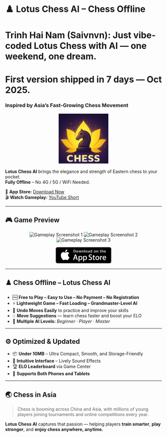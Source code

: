 # ♟️ Lotus Chess AI – Chess Offline
# Trinh Hai Nam (Saivnvn): Just vibe-coded Lotus Chess with AI — one weekend, one dream.
# First version shipped in 7 days — Oct 2025.
### Inspired by Asia’s Fast-Growing Chess Movement  

<p align="center">
  <img src="./logo.png" alt="Lotus Chess AI Logo" width="160"/>
</p>

**Lotus Chess AI** brings the elegance and strength of Eastern chess to your pocket.  
**Fully Offline** – No 4G / 5G / WiFi Needed.

📱 **App Store:** [Download Now](https://apps.apple.com/vn/app/chess-offline-lotus-chess-ai/id6754170743)  
🎬 **Watch Gameplay:** [YouTube Short](https://www.youtube.com/shorts/JACy-GcsVag)

---

## 🎮 Game Preview

<p align="center">
  <img src="./screenshot1.jpg" alt="Gameplay Screenshot 1" width="280"/>
  <img src="./screenshot2.jpg" alt="Gameplay Screenshot 2" width="280"/>
  <img src="./screenshot3.jpg" alt="Gameplay Screenshot 3" width="280"/>
</p>

<p align="center">
  <a href="https://apps.apple.com/vn/app/chess-offline-lotus-chess-ai/id6754170743">
    <img src="./appstore-badge.png" alt="Download on the App Store" width="180"/>
  </a>
</p>

---

## ♟️  Chess Offline – Lotus Chess AI

- 🆓 **Free to Play – Easy to Use – No Payment – No Registration**  
- ⚡ **Lightweight Game – Fast Loading – Grandmaster-Level AI**  
- 🔁 **Undo Moves Easily** to practice and improve your skills  
- 💡 **Move Suggestions** — learn chess faster and boost your ELO  
- 🎯 **Multiple AI Levels:** *Beginner · Player · Master*

---

## ⚙️ Optimized & Updated

- 📦 **Under 10MB** – Ultra Compact, Smooth, and Storage-Friendly  
- 🧭 **Intuitive Interface** – Lively Sound Effects  
- 🏆 **ELO Leaderboard** via Game Center  
- 📱 **Supports Both Phones and Tablets**

---

## 🌏 Chess in Asia

> Chess is booming across China and Asia, with millions of young players joining tournaments and online competitions every year.  

**Lotus Chess AI** captures that passion — helping players **train smarter**, **play stronger**, and **enjoy chess anywhere, anytime.**
